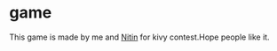 game
====
This game is made by me and <a href="https://github.com/nitinsaroha">Nitin</a> for kivy contest.Hope people like it.
